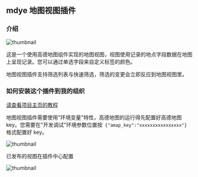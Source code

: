 ## mdye 地图视图插件

### 介绍

![thumbnail](https://filepub.mingdao.com/plugin_view_examples/map-preview.png)

这是一个使用高德地图组件实现的地图视图，视图使用记录的地点字段数据在地图上呈现记录。您可以通过单选字段来自定义标签的颜色。

地图视图插件支持筛选列表与快速筛选，筛选的变更会立即反应到地图视图里。

### 如何安装这个插件到我的组织

[请查看项目主页的教程](https://github.com/mingdaocom/plugin_view_samples#%E5%A6%82%E4%BD%95%E5%AE%89%E8%A3%85%E5%B7%B2%E6%9C%89%E6%8F%92%E4%BB%B6%E5%88%B0%E7%BB%84%E7%BB%87)

地图视图插件需要使用"环境变量"特性，高德地图的运行得先配置好高德地图 key。您需要在"开发调试"环境参数位置按` {"amap_key":"xxxxxxxxxxxxxxxx"}` 格式配置好 key。

![thumbnail](https://filepub.mingdao.com/plugin_view_examples/map-key-1.png)

已发布的视图在插件中心配置

![thumbnail](https://filepub.mingdao.com/plugin_view_examples/map-key-2.png)
